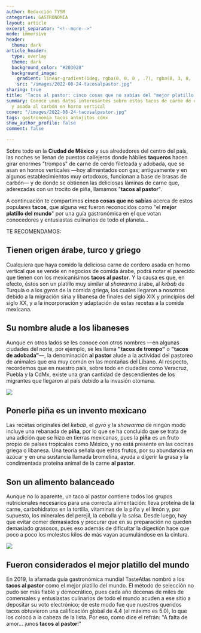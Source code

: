 ```yaml
---
author: Redacción TYSM
categories: GASTRONOMIA
layout: article
excerpt_separator: "<!--more-->"
mode: immersive
header:
  theme: dark
article_header:
  type: overlay
  theme: dark
  background_color: "#203028"
  background_image:
    gradient: linear-gradient(1deg, rgba(0, 0, 0 , .7), rgba(8, 3, 8, .9))
    src: "/images/2022-08-24-tacosalpastor.jpg"
sharing: true
title: 'Tacos al pastor: cinco cosas que no sabías del "mejor platillo del mundo"'
summary: Conoce unos datos interesantes sobre estos tacos de carne de cerdo adobada
  y asada al carbón en horno vertical
cover: "/images/2022-08-24-tacosalpastor.jpg"
tags: gastronomia tacos antojitos cdmx
show_author_profile: false
comment: false

---
```

Sobre todo en la **Ciudad de México** y sus alrededores del centro del país, las noches se llenan de puestos callejeros donde hábiles **taqueros** hacen girar enormes "trompos" de carne de cerdo fileteada y adobada, que se asan en hornos verticales —hoy alimentados con gas; antiguamente y en algunos establecimientos muy ortodoxos, funcionan a base de brasas de carbón— y de donde se obtienen las deliciosas láminas de carne que, aderezadas con un trocito de piña, llamamos "**tacos al pastor**".

A continuación te compartimos **cinco cosas que no sabías** acerca de estos populares **tacos**, que alguna vez fueron reconocidos como "el **mejor platillo del mundo**" por una guía gastronómica en el que votan conocedores y entusiastas culinarios de todo el planeta…

TE RECOMENDAMOS:

## Tienen origen árabe, turco y griego

Cualquiera que haya comido la deliciosa carne de cordero asada en horno vertical que se vende en negocios de comida árabe, podrá notar el parecido que tienen con los mexicanísimos **tacos al pastor**. Y la causa es que, en efecto, éstos son un platillo muy similar al _shawarma_ árabe, al _kebab_ de Turquía o a los _gyros_ de la comida griega, los cuales llegaron a nosotros debido a la migración siria y libanesa de finales del siglo XIX y principios del siglo XX, y a la incorporación y adaptación de estas recetas a la comida mexicana.

## Su nombre alude a los libaneses

Aunque en otros lados se les conoce con otros nombres —en algunas ciudades del norte, por ejemplo, se les llama **"tacos de trompo"** o **"tacos de adobada"**—, la denominación **al pastor** alude a la actividad del pastoreo de animales que era muy común en las montañas del Líbano. Al respecto, recordemos que en nuestro país, sobre todo en ciudades como Veracruz, Puebla y la CdMx, existe una gran cantidad de descendientes de los migrantes que llegaron al país debido a la invasión otomana.

![](https://upload.wikimedia.org/wikipedia/commons/thumb/8/8d/Tacos_Pastor.JPG/768px-Tacos_Pastor.JPG)

## Ponerle piña es un invento mexicano

Las recetas originales del _kebab_, el _gyro_ y la _shawarma_ de ningún modo incluye una rebanada de **piña**, por lo que se ha concluido que se trata de una adición que se hizo en tierras mexicanas, pues la **piña** es un fruto propio de países tropicales como México, y no está presente en las cocinas griega o libanesa. Una teoría señala que estos frutos, por su abundancia en azúcar y en una sustancia llamada bromelina, ayuda a digerir la grasa y la condimentada proteína animal de la carne **al pastor**.

## Son un alimento balanceado

Aunque no lo aparente, un taco al pastor contiene todos los grupos nutricionales necesarios para una correcta alimentación: lleva proteína de la carne, carbohidratos en la tortilla, vitaminas de la piña y el limón y, por supuesto, los minerales del perejil, la cebolla y la salsa. Desde luego, hay que evitar comer demasiados y procurar que en su preparación no queden demasiado grasosos, pues eso además de dificultar la digestión hace que poco a poco los molestos kilos de más vayan acumulándose en la cintura.

![](https://upload.wikimedia.org/wikipedia/commons/thumb/7/73/Orden_de_tacos_al_pastor_en_Tlaxcala_02.jpg/1024px-Orden_de_tacos_al_pastor_en_Tlaxcala_02.jpg)

## Fueron considerados el mejor platillo del mundo

En 2019, la afamada guía gastronómica mundial TasteAtlas nombró a los **tacos al pastor** como el mejor platillo del mundo. El método de selección no pudo ser más fiable y democrático, pues cada año decenas de miles de comensales y entusiastas culinarios de todo el mundo acuden a ese sitio a depositar su voto electrónico; de este modo fue que nuestros queridos tacos obtuvieron una calificación global de 4.4 (el máximo es 5.0), lo que los colocó a la cabeza de la lista. Por eso, como dice el refrán: "A falta de amor… ¡unos **tacos al pastor**!"